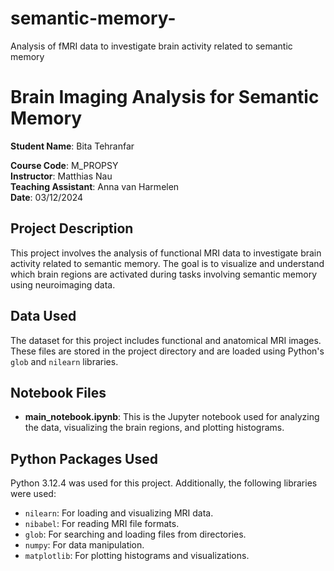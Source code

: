 # semantic-memory-
Analysis of fMRI data to investigate brain activity related to semantic memory
# Brain Imaging Analysis for Semantic Memory
**Student Name**: Bita Tehranfar

**Course Code**: M_PROPSY  
**Instructor**: Matthias Nau  
**Teaching Assistant**: Anna van Harmelen  
**Date**: 03/12/2024  

## Project Description
This project involves the analysis of functional MRI data to investigate brain activity related to semantic memory. The goal is to visualize and understand which brain regions are activated during tasks involving semantic memory using neuroimaging data.

## Data Used
The dataset for this project includes functional and anatomical MRI images. These files are stored in the project directory and are loaded using Python's `glob` and `nilearn` libraries.

## Notebook Files
- **main_notebook.ipynb**: This is the Jupyter notebook used for analyzing the data, visualizing the brain regions, and plotting histograms.

## Python Packages Used
Python 3.12.4 was used for this project. Additionally, the following libraries were used:
- `nilearn`: For loading and visualizing MRI data.
- `nibabel`: For reading MRI file formats.
- `glob`: For searching and loading files from directories.
- `numpy`: For data manipulation.
- `matplotlib`: For plotting histograms and visualizations.
